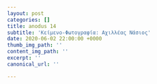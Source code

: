 ```yaml
---
layout: post
categories: []
title: anodus 14
subtitle: 'Κείμενο-Φωτογραφία: Αχιλλέας Νάσιος'
date: 2020-06-02 22:00:00 +0000
thumb_img_path: ''
content_img_path: ''
excerpt: ''
canonical_url: ''

---
```


